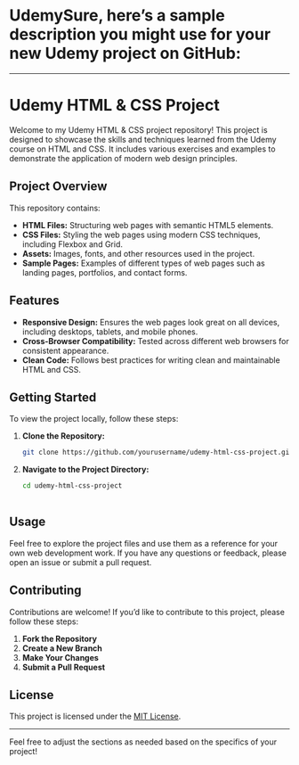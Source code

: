 # UdemySure, here’s a sample description you might use for your new Udemy project on GitHub:

---

# Udemy HTML & CSS Project

Welcome to my Udemy HTML & CSS project repository! This project is designed to showcase the skills and techniques learned from the Udemy course on HTML and CSS. It includes various exercises and examples to demonstrate the application of modern web design principles.

## Project Overview

This repository contains:

- **HTML Files:** Structuring web pages with semantic HTML5 elements.
- **CSS Files:** Styling the web pages using modern CSS techniques, including Flexbox and Grid.
- **Assets:** Images, fonts, and other resources used in the project.
- **Sample Pages:** Examples of different types of web pages such as landing pages, portfolios, and contact forms.

## Features

- **Responsive Design:** Ensures the web pages look great on all devices, including desktops, tablets, and mobile phones.
- **Cross-Browser Compatibility:** Tested across different web browsers for consistent appearance.
- **Clean Code:** Follows best practices for writing clean and maintainable HTML and CSS.

## Getting Started

To view the project locally, follow these steps:

1. **Clone the Repository:**
   ```bash
   git clone https://github.com/yourusername/udemy-html-css-project.git
   ```

2. **Navigate to the Project Directory:**
   ```bash
   cd udemy-html-css-project
  

## Usage

Feel free to explore the project files and use them as a reference for your own web development work. If you have any questions or feedback, please open an issue or submit a pull request.

## Contributing

Contributions are welcome! If you’d like to contribute to this project, please follow these steps:

1. **Fork the Repository**
2. **Create a New Branch**
3. **Make Your Changes**
4. **Submit a Pull Request**

## License

This project is licensed under the [MIT License](LICENSE).

---

Feel free to adjust the sections as needed based on the specifics of your project!
